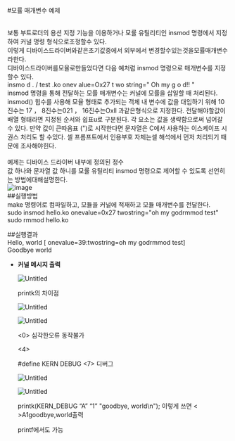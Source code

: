 #모률 매개변수 예제<br><br>

보통 부트로더의 용션 지정 기능을 이용하거나 모률 유틸리티인 insmod 명령에서 지정하여 커널 명령 형식으로조정할수 있다. <br>
이렇게 디바이스드라이버와같은초기값중에서 외부에서 변경할수있는것을모률매개변수라한다. <br>
디바이스드라이버를모율로만들었다면 다음 예처럼 insmod 명령으로 매개변수를 지정할수 있다.<br>
  insmo d   . / test .ko  onev alue=Ox27  t wo string=" Oh  my   g o d!! "<br>
insmod 명령을 통해 전달하는 모률 매개변수는 커널에 모률을 삽일할 때 처리된다.<br>
insmod() 힘수를 사용해 모율 형태로 추가되는 객체 내 변수에 값을 대입하기 위해 10진수는 17 ，  8진수는021 ，   16진수는Oxll 과같은형식으로 지정한다. 전달해야할값이 배열 형태라면 지정된 순서와 쉽표u로 구분된다. 각 요소는 값을 생략함으로써 넘어갈 수 있다. 만약
값이 큰따옴표 (")로 시작한다면 문자열은 C에서 사용하는 이스케이프 시권스 처리도 할 수있다. 셀 프롬프트에서 인용부호 자체는셀 해석에서 먼저 처리되기 때문에 조사해야힌다.<br><br>
예제는 디바이스 드라이버 내부에 정의된 정수<br>
값 하나와 문자열 값 하니를 모률 유틸리티 insmod 명령으로 제어할 수 있도록 선언히는 방법에대해설명한다.<br>
![image](https://github.com/rltpwns95/Linux_ubuntu_udoo/assets/124419697/466b6d9f-3304-4540-b7b2-29a9a66ef5a9)<br>
##실행방법<br>
make 명령어로 컴파일하고, 모듈을 커널에 적재하고 모듈 매개변수를 전달한다.<br>
sudo insmod hello.ko onevalue=0x27 twostring=\"oh my godrmmod test\"<br>
sudo rmmod hello.ko<br>

##실행결과<br>
Hello, world [ onevalue=39:twostring=oh my godrmmod test]<br>
Goodbye world<br>

- **커널 메시지 출력**
    
    ![Untitled](https://s3-us-west-2.amazonaws.com/secure.notion-static.com/81ab115f-b276-4ca6-834c-b92398b16678/Untitled.png)
    
    printk의 차이점
    
    ![Untitled](https://s3-us-west-2.amazonaws.com/secure.notion-static.com/32b640f7-3fe2-4178-bc9b-77af1e615ff6/Untitled.png)
    
    ![Untitled](https://s3-us-west-2.amazonaws.com/secure.notion-static.com/77eb633c-7a0b-46eb-b199-e9766142d414/Untitled.png)
    
    <0> 심각한오류 동작불가
    
    <4>
    
    #define KERN DEBUG <7> 디버그
    
    ![Untitled](https://s3-us-west-2.amazonaws.com/secure.notion-static.com/d5c6421b-340a-4b93-8a3d-11cd715b32d9/Untitled.png)
    
    ![Untitled](https://s3-us-west-2.amazonaws.com/secure.notion-static.com/fc482111-849d-4843-a011-5d80a29b09b4/Untitled.png)
    
    printk(KERN_DEBUG “A” “1” "goodbye, world\n"); 이렇게 쓰면 < >A1goodbye,world출력
    
    printf에서도 가능
